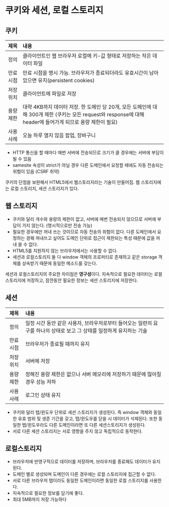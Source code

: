 # 쿠키와 세션, 로컬 스토리지

## 쿠키

|제목|내용|
|:---:|:---|
|정의| 클라이언트인 웹 브라우저 로컬에 키-값 형태로 저장하는 작은 데이터 파일 |
|만료 시점| 만료 시점을 명시 가능. 브라우저가 종료되더라도 유효시간이 남아있으면 유지(persistent cookies) |
|저장 위치| 클라이언트에 파일로 저장 |
|용량 제한| 대략 4KB까지 데이터 저장. 한 도메인 당 20개, 모든 도메인에 대해 300개 제한 (쿠키는 모든 request와 response에 대해 header에 들어가게 되므로 용량 제한이 필요) |
|사용 사례| 오늘 하루 열지 않음 팝업, 장바구니 |

- HTTP 통신을 할 때마다 매번 서버에 전송되므로 크기가 클 경우에는 서버에 부담이 될 수 있음
- samesite 속성이 strict가 아닐 경우 다른 도메인에서 요청할 때에도 자동 전송되는 위험이 있음 (CSRF 취약)

쿠키의 단점을 보완해서 HTML5에서 웹스토리지라는 기술이 만들어짐.
웹 스토리지에는 로컬 스토리지, 세션 스토리지가 있다.

## 웹 스토리지
- 쿠키와 달리 개수와 용량의 제한이 없고, 서버에 매번 전송되지 않으므로 서버에 부담이 가지 않는다. (명시적으로만 전송 가능)
- 필요한 경우에만 꺼내 쓰는 것이므로 자동 전송의 위험이 없다. 다른 도메인에서 요청하는 경웨 꺼내쓰고 싶어도 도메인 단위로 접근이 제한되는 특성 때문에 값을 꺼내 쓸 수 없다.
- HTML5를 지원하지 않는 브라우저에서는 사용할 수 없다.
- 세션과 로컬스토리지 둘 다 window 객체의 프로퍼티로 존재하고 같은 storage 객체를 상속받기 때문에 동일한 메소드를 갖는다.

세션과 로컬스토리지의 주요한 차이점은 **영구성**이다. 지속적으로 필요한 데이터는 로컬스토리지에 저장하고, 잠깐동안 필요한 정보는 세션 스토리지에 저장한다.

## 세션

|제목|내용|
|:---:|:---|
|정의| 일정 시간 동안 같은 사용자, 브라우저로부터 들어오는 일련의 요구를 하나의 상태로 보고 그 상태를 일정하게 유지하는 기술 |
|만료 시점| 브라우저가 종료될 때까지 유지 |
|저장 위치| 서버에 저장 |
|용량 제한| 정해진 용량 제한은 없으나 서버 메모리에 저장하기 때문에 많아질 경우 성능 저하 |
|사용 사례| 로그인 상태 유지 |

- 쿠키와 달리 탭/윈도우 단위로 세션 스토리지가 생성된다. 즉 window 객체와 동일한 유효 범위 및 생존 기간을 갖고, 탭/윈도우를 닫을 시 데이터가 삭제된다. 또한 동일한 탭/윈도우라도 다른 도메인이라면 또 다른 세션스토리지가 생성된다.
- 서로 다른 세션 스토리지는 서로 영향을 주지 않고 독립적으로 동작한다.

## 로컬스토리지

- 브라우저에 반영구적으로 데이터를 저장하며, 브라우저를 종료해도 데이터가 유지된다.
- 도메인 별로 생성되며 도메인이 다른 경우에는 로컬 스토리지에 접근할 수 없다. 
- 서로 다른 브라우저 탭이라도 동일한 도메인이라면 동일한 로컬 스토리지를 사용한다.
- 지속적으로 필요한 정보를 담기에 좋다.
- 최대 5MB까지 저장 가능하다